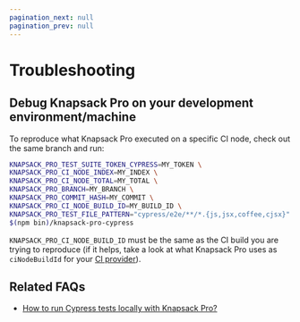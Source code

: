 ```yaml
---
pagination_next: null
pagination_prev: null
---
```


# Troubleshooting

## Debug Knapsack Pro on your development environment/machine

To reproduce what Knapsack Pro executed on a specific CI node, check out the same branch and run:

```bash
KNAPSACK_PRO_TEST_SUITE_TOKEN_CYPRESS=MY_TOKEN \
KNAPSACK_PRO_CI_NODE_INDEX=MY_INDEX \
KNAPSACK_PRO_CI_NODE_TOTAL=MY_TOTAL \
KNAPSACK_PRO_BRANCH=MY_BRANCH \
KNAPSACK_PRO_COMMIT_HASH=MY_COMMIT \
KNAPSACK_PRO_CI_NODE_BUILD_ID=MY_BUILD_ID \
KNAPSACK_PRO_TEST_FILE_PATTERN="cypress/e2e/**/*.{js,jsx,coffee,cjsx}" \
$(npm bin)/knapsack-pro-cypress
```

`KNAPSACK_PRO_CI_NODE_BUILD_ID` must be the same as the CI build you are trying to reproduce (if it helps, take a look at what Knapsack Pro uses as `ciNodeBuildId` for your [CI provider](https://github.com/KnapsackPro/knapsack-pro-core-js/tree/master/src/ci-providers)).

## Related FAQs

- [How to run Cypress tests locally with Knapsack Pro?](https://knapsackpro.com/faq/question/how-to-run-cypress-tests-locally-with-knapsack-pro)
